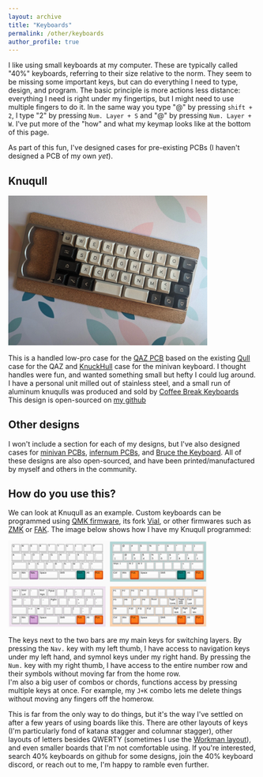 ```yaml
---
layout: archive
title: "Keyboards"
permalink: /other/keyboards
author_profile: true
---
```


I like using small keyboards at my computer. These are typically called "40%" keyboards, referring to their size relative to the norm. They seem to be missing some important keys, but can do everything I need to type, design, and program. The basic principle is more actions less distance: everything I need is right under my fingertips, but I might need to use multiple fingers to do it. In the same way you type "@" by pressing `shift + 2`, I type "2" by pressing `Num. Layer + S` and "@" by pressing `Num. Layer + W`. I've put more of the "how" and what my keymap looks like at the bottom of this page.

As part of this fun, I've designed cases for pre-existing PCBs (I haven't designed a PCB of my own *yet*). 

## Knuqull

<img src="../images/knuqullGlam.webp"
     alt="A knuqull keyboard on a deskmat"
     style="max-width: 80%; height: auto;"
     loading="lazy">
     
This is a handled low-pro case for the [QAZ PCB](https://www.cbkbd.com/product/qaz) based on the existing [Qull](https://www.cbkbd.com/product/qull) case for the QAZ and [KnuckHull](https://trashman.wiki/community/cases/knuckhull) case for the minivan keyboard. I thought handles were fun, and wanted something small but hefty I could lug around.  
I have a personal unit milled out of stainless steel, and a small run of aluminum knuqulls was produced and sold by [Coffee Break Keyboards](https://www.cbkbd.com/)  
This design is open-sourced on [my github](https://github.com/prjacobson/Knuqull)

## Other designs 

I won't include a section for each of my designs, but I've also designed cases for [minivan PCBs](https://github.com/prjacobson/Bateau), [infernum PCBs](https://github.com/prjacobson/Punishment), and [Bruce the Keyboard](https://github.com/prjacobson/Not-The-Human). All of these designs are also open-sourced, and have been printed/manufactured by myself and others in the community.

## How do you use this?

We can look at Knuqull as an example. Custom keyboards can be programmed using [QMK firmware](https://qmk.fm/), its fork [Vial](https://get.vial.today/), or other firmwares such as [ZMK](https://zmk.dev/) or [FAK](https://github.com/semickolon/fak). The image below shows how I have my Knuqull programmed:

<img src="../images/keyboard_layout.webp"
     alt="A keyboard layout labeling various functions"
     style="max-width: 80%; height: auto;"
     loading="lazy">

The keys next to the two bars are my main keys for switching layers. By pressing the `Nav.` key with my left thumb, I have access to navigation keys under my left hand, and symnol keys under my right hand. By pressing the `Num.` key with my right thumb, I have access to the entire number row and their symbols without moving far from the home row.  
I'm also a big user of combos or chords, functions access by pressing multiple keys at once. For example, my `J+K` combo lets me delete things without moving any fingers off the homerow.

This is far from the only way to do things, but it's the way I've settled on after a few years of using boards like this. There are other layouts of keys (I'm particularly fond of katana stagger and columnar stagger), other layouts of letters besides QWERTY (sometimes I use the [Workman layout](https://workmanlayout.org/)), and even smaller boards that I'm not comfortable using. If you're interested, search 40% keyboards on github for some designs, join the 40% keyboard discord, or reach out to me, I'm happy to ramble even further.
